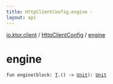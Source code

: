 ```yaml
---
title: HttpClientConfig.engine - 
layout: api
---
```


<div class='api-docs-breadcrumbs'><a href="../index.html">io.ktor.client</a> / <a href="index.html">HttpClientConfig</a> / <a href="./engine.html">engine</a></div>

# engine

<div class="signature"><code><span class="keyword">fun </span><span class="identifier">engine</span><span class="symbol">(</span><span class="parameterName" id="io.ktor.client.HttpClientConfig$engine(kotlin.Function1((io.ktor.client.HttpClientConfig.T, kotlin.Unit)))/block">block</span><span class="symbol">:</span>&nbsp;<a href="index.html#T"><span class="identifier">T</span></a><span class="symbol">.</span><span class="symbol">(</span><span class="symbol">)</span>&nbsp;<span class="symbol">-&gt;</span>&nbsp;<a href="https://kotlinlang.org/api/latest/jvm/stdlib/kotlin/-unit/index.html"><span class="identifier">Unit</span></a><span class="symbol">)</span><span class="symbol">: </span><a href="https://kotlinlang.org/api/latest/jvm/stdlib/kotlin/-unit/index.html"><span class="identifier">Unit</span></a></code></div>
